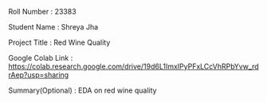 Roll Number       :   23383

Student Name      :  Shreya Jha

Project Title     :  Red Wine Quality 

Google Colab Link :   https://colab.research.google.com/drive/19d6L1ImxIPyPFxLCcVhRPbYvw_rdrAep?usp=sharing

Summary(Optional) :  EDA on red wine quality 
